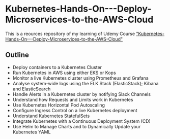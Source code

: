 # Kubernetes-Hands-On---Deploy-Microservices-to-the-AWS-Cloud

This is a reources repository of my learning of Udemy Course ["Kubernetes-Hands-On---Deploy-Microservices-to-the-AWS-Cloud"](https://www.udemy.com/course/kubernetes-microservices/)

## Outline

-   Deploy containers to a Kubernetes Cluster
-   Run Kubernetes in AWS using either EKS or Kops
-   Monitor a live Kubernetes cluster using Prometheus and Grafana
-   Analyse system-wide logs using the ELK Stack (ElasticStack); Kibana and ElasticSearch
-   Handle Alerts in a Kubernetes cluster by notifying Slack Channels
-   Understand how Requests and Limits work in Kubernetes
-   Use Kubernetes Horizontal Pod Autoscaling
-   Configure Ingress Control on a live Kubernetes deployment
-   Understand Kubernetes StatefulSets
-   Integrate Kubernetes with a Continuous Deployment System (CD)
-   Use Helm to Manage Charts and to Dynamically Update your Kubernetes YAML
